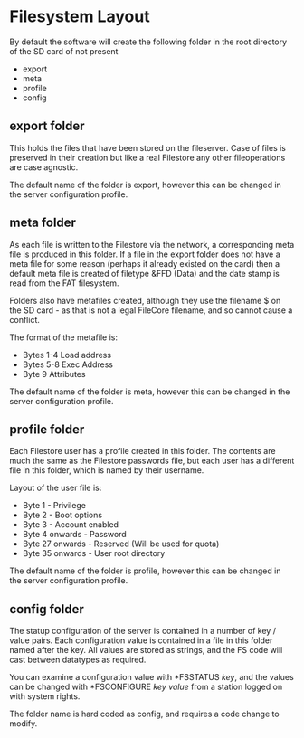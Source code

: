 # Filesystem Layout

By default the software will create the following folder in the root directory of the SD card of not present

- export
- meta
- profile
- config

## export folder
This holds the files that have been stored on the fileserver. Case of files is preserved in their creation but like a real 
Filestore any other fileoperations are case agnostic. 

The default name of the folder is export, however this can be changed in the server configuration profile.

## meta folder
As each file is written to the Filestore via the network, a corresponding meta file is produced in this folder. If a file in the
export folder does not have a meta file for some reason (perhaps it already existed on the card) then a default meta file is 
created of filetype &FFD (Data) and the date stamp is read from the FAT filesystem. 

Folders also have metafiles created, although they use the filename $ on the SD card - as that is not a legal FileCore filename,
and so cannot cause a conflict.

The format of the metafile is:
- Bytes 1-4 Load address
- Bytes 5-8 Exec Address
- Byte 9 Attributes

The default name of the folder is meta, however this can be changed in the server configuration profile.

## profile folder
Each Filestore user has a profile created in this folder. The contents are much the same as the Filestore passwords file, but each user has a different file in this folder, which is named by their username.

Layout of the user file is:
- Byte 1 - Privilege
- Byte 2 - Boot options
- Byte 3 - Account enabled
- Byte 4 onwards - Password
- Byte 27 onwards - Reserved (Will be used for quota)
- Byte 35 onwards - User root directory

The default name of the folder is profile, however this can be changed in the server configuration profile.

## config folder
The statup configuration of the server is contained in a number of key / value pairs. Each configuration value is contained in a file in this folder named after the key. All values are stored as strings, and the FS code will cast between datatypes as required. 

You can examine a configuration value with *FSSTATUS _key_, and the values can be changed with *FSCONFIGURE _key_ _value_ from a station logged on with system rights.

The folder name is hard coded as config, and requires a code change to modify.
